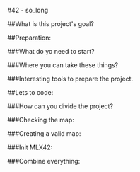 #42 - so_long

##What is this project's goal?

##Preparation:

###What do yo need to start?

###Where you can take these things?

###Interesting tools to prepare the project.

##Lets to code:

###How can you divide the project?

###Checking the map:

###Creating a valid map:

###Init MLX42:

###Combine everything:
